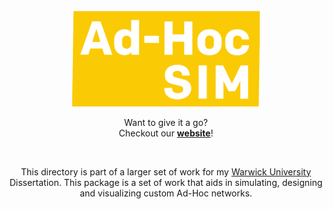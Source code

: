 <div align="center">
<br>
<a href="https://dylanfranks3.github.io/AdHocSimSite/"> <img width="300" src="https://github.com/dylanfranks3/AdHocSimSite/raw/main/assets/LOGO.png"/></a>
<p>Want to give it a go?<br>
Checkout our <a href="https://dylanfranks3.github.io/AdHocSimSite/"><b>website</b></a>!</p>
<br>
<p>This directory is part of a larger set of work for my <a href="https://dylanfranks3.github.io/AdHocSimSite/">Warwick University</a> Dissertation. This package is a set of work that aids in simulating, designing and visualizing custom Ad-Hoc networks.</p>
</div>


